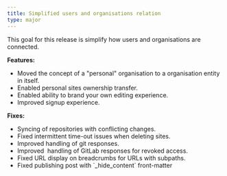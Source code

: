 ```yaml
---
title: Simplified users and organisations relation
type: major
---
```


This goal for this release is simplify how users and organisations are connected.&nbsp;

**Features:**

* Moved the concept of a "personal" organisation to a organisation entity in itself.
* Enabled personal sites ownership transfer.
* Enabled ability to brand your own editing experience.
* Improved signup experience.

**Fixes:**

* Syncing of repositories with conflicting changes.
* Fixed intermittent time-out issues when deleting sites.
* Improved handling of git responses.
* Improved &nbsp;handling of GitLab responses for revoked access.
* Fixed URL display on breadcrumbs for URLs with subpaths.
* Fixed publishing post with \`\_hide\_content\` front-matter